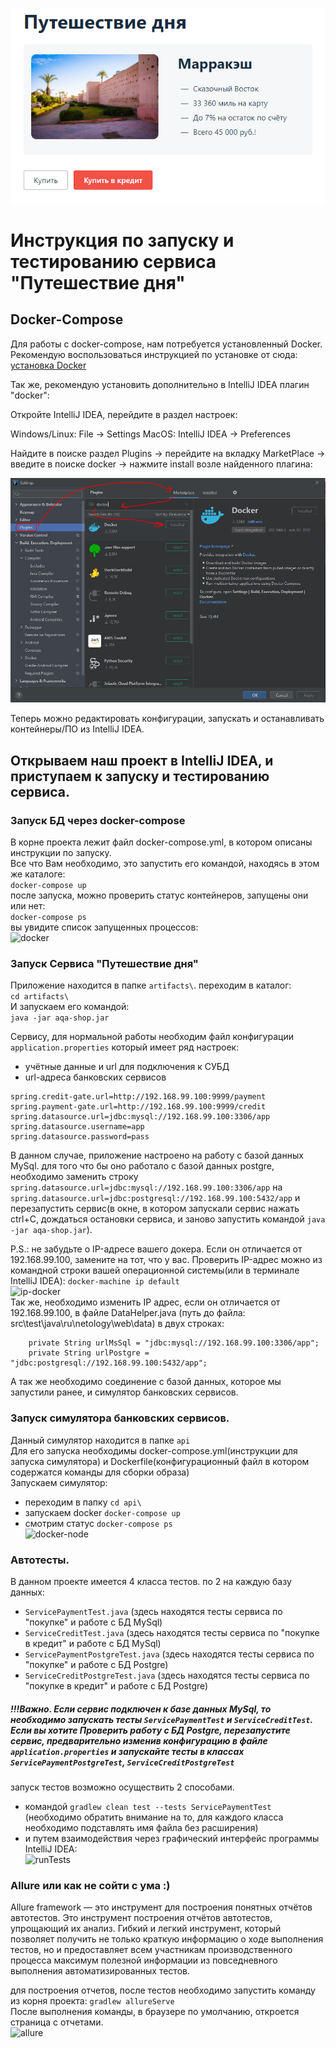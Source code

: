![img](img/index.png)
# Инструкция по запуску и тестированию сервиса "Путешествие дня"

## Docker-Compose
Для работы с docker-compose, нам потребуется установленный Docker.
Рекомендую воспользоваться инструкцией по установке от сюда: [установка Docker](https://github.com/netology-code/aqa-homeworks/blob/master/docker/installation.md)

Так же, рекомендую установить дополнительно в IntelliJ IDEA плагин "docker":

Откройте IntelliJ IDEA, перейдите в раздел настроек:

Windows/Linux: File -> Settings
MacOS: IntelliJ IDEA -> Preferences

Найдите в поиске раздел Plugins -> перейдите на вкладку MarketPlace -> введите в поиске docker -> нажмите install возле найденного плагина:

![plugin docker](img/readme/installPlugin.PNG)

Теперь можно редактировать конфигурации, запускать и останавливать контейнеры/ПО из IntelliJ IDEA.

## Открываем наш проект в IntelliJ IDEA, и приступаем к запуску и тестированию сервиса.

### Запуск БД через docker-compose  
В корне проекта лежит файл docker-compose.yml, в котором описаны инструкции по запуску.  
Все что Вам необходимо, это запустить его командой, находясь в этом же каталоге:  
```docker-compose up```  
после запуска, можно проверить статус контейнеров, запущены они или нет:  
```docker-compose ps```  
вы увидите список запущенных процессов:  
![docker](img/readme/dockerBD.PNG)

### Запуск Сервиса "Путешествие дня"

Приложение находится в папке ```artifacts\```. переходим в каталог:  
```cd artifacts\```  
И запускаем его командой:  
```java -jar aqa-shop.jar```

Сервису, для нормальной работы необходим файл конфигурации ```application.properties``` который имеет ряд настроек:
- учётные данные и url для подключения к СУБД
- url-адреса банковских сервисов  
```
spring.credit-gate.url=http://192.168.99.100:9999/payment  
spring.payment-gate.url=http://192.168.99.100:9999/credit  
spring.datasource.url=jdbc:mysql://192.168.99.100:3306/app  
spring.datasource.username=app  
spring.datasource.password=pass  
```
В данном случае, приложение настроено на работу с базой данных MySql. для того что бы оно работало с базой данных postgre, необходимо заменить строку ```spring.datasource.url=jdbc:mysql://192.168.99.100:3306/app``` на ```spring.datasource.url=jdbc:postgresql://192.168.99.100:5432/app```
и перезапустить сервис(в окне, в котором запускали сервис нажать ctrl+C, дождаться остановки сервиса, и заново запустить командой ```java -jar aqa-shop.jar```).

P.S.: не забудьте о IP-адресе вашего докера. Если он отличается от 192.168.99.100, замените на тот, что у вас. Проверить IP-адрес можно из командной строки вашей операционной системы(или в терминале IntelliJ IDEA): ```docker-machine ip default```  
![ip-docker](img/readme/dockerIP.PNG)  
Так же, необходимо изменить IP адрес, если он отличается от 192.168.99.100, в файле DataHelper.java (путь до файла: src\test\java\ru\netology\web\data) в двух строках:
```
    private String urlMsSql = "jdbc:mysql://192.168.99.100:3306/app";  
    private String urlPostgre = "jdbc:postgresql://192.168.99.100:5432/app";
```

А так же необходимо соединение с базой данных, которое мы запустили ранее, и симулятор банковских сервисов.

### Запуск симулятора банковских сервисов.
Данный симулятор находится в папке ```api```  
Для его запуска необходимы docker-compose.yml(инструкции для запуска симулятора) и Dockerfile(конфигурационный файл в котором содержатся команды для сборки образа)  
Запускаем симулятор: 
- переходим в папку ```cd api\```  
- запускаем docker ```docker-compose up```  
- смотрим статус ```docker-compose ps```  
![docker-node](img/readme/dockerNode.PNG)  

### Автотесты.  
В данном проекте имеется 4 класса тестов. по 2 на каждую базу данных:  
- ```ServicePaymentTest.java``` (здесь находятся тесты сервиса по "покупке" и работе с БД MySql)
- ```ServiceCreditTest.java``` (здесь находятся тесты сервиса по "покупке в кредит" и работе с БД MySql)
- ```ServicePaymentPostgreTest.java``` (здесь находятся тесты сервиса по "покупке" и работе с БД Postgre)
- ```ServiceCreditPostgreTest.java``` (здесь находятся тесты сервиса по "покупке в кредит" и работе с БД Postgre)  

##### !!!Важно. Если сервис подключен к базе данных MySql, то необходимо запускать тесты ```ServicePaymentTest``` и ```ServiceCreditTest```. Если вы хотите Проверить работу с БД Postgre, перезапустите сервис, предварительно изменив конфигурацию в файле ```application.properties``` и запускайте тесты в классах ```ServicePaymentPostgreTest```, ```ServiceCreditPostgreTest```

запуск тестов возможно осуществить 2 способами.
- командой ```gradlew clean test --tests ServicePaymentTest``` (необходимо обратить внимание на то, для каждого класса необходимо подставлять имя файла без расширения)
- и путем взаимодействия через графический интерфейс программы IntelliJ IDEA:  
![runTests](img/readme/runTests.gif)

### Allure или как не сойти с ума :)
Allure framework — это инструмент для построения понятных отчётов автотестов.
Это инструмент построения отчётов автотестов, упрощающий их анализ. Гибкий и легкий инструмент, который позволяет получить не только краткую информацию о ходе выполнения тестов, но и предоставляет всем участникам производственного процесса максимум полезной информации из повседневного выполнения автоматизированных тестов.

для построения отчетов, после тестов необходимо запустить команду из корня проекта:
```gradlew allureServe```  
После выполнения команды, в браузере по умолчанию, откроется страница с отчетами.  
![allure](img/readme/allure.PNG)